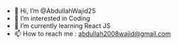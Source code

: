 - 👋 Hi, I’m @AbdullahWajid25
- 👀 I’m interested in Coding
- 🌱 I’m currently learning React JS
- 📫 How to reach me : abdullah2008wajid@gmail.com

<!---
AbdullahWajid25/AbdullahWajid25 is a ✨ special ✨ repository because its `README.md` (this file) appears on your GitHub profile.
You can click the Preview link to take a look at your changes.
--->
